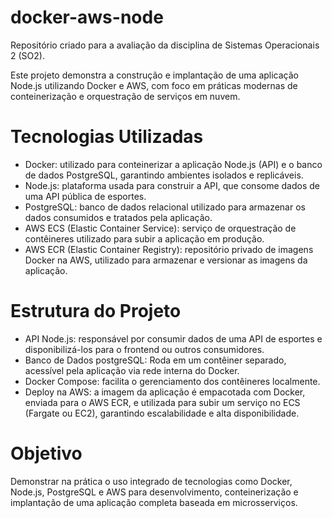 # docker-aws-node

Repositório criado para a avaliação da disciplina de Sistemas Operacionais 2 (SO2).

Este projeto demonstra a construção e implantação de uma aplicação Node.js utilizando Docker e AWS, com foco em práticas modernas de conteinerização e orquestração de serviços em nuvem.

# Tecnologias Utilizadas

- Docker: utilizado para conteinerizar a aplicação Node.js (API) e o banco de dados PostgreSQL, garantindo ambientes isolados e replicáveis.
- Node.js: plataforma usada para construir a API, que consome dados de uma API pública de esportes.
- PostgreSQL: banco de dados relacional utilizado para armazenar os dados consumidos e tratados pela aplicação.
- AWS ECS (Elastic Container Service): serviço de orquestração de contêineres utilizado para subir a aplicação em produção.
- AWS ECR (Elastic Container Registry): repositório privado de imagens Docker na AWS, utilizado para armazenar e versionar as imagens da aplicação.

# Estrutura do Projeto

- API Node.js: responsável por consumir dados de uma API de esportes e disponibilizá-los para o frontend ou outros consumidores.
- Banco de Dados postgreSQL: Roda em um contêiner separado, acessível pela aplicação via rede interna do Docker.
- Docker Compose: facilita o gerenciamento dos contêineres localmente.
- Deploy na AWS: a imagem da aplicação é empacotada com Docker, enviada para o AWS ECR, e utilizada para subir um serviço no ECS (Fargate ou EC2), garantindo escalabilidade e alta disponibilidade.

# Objetivo

Demonstrar na prática o uso integrado de tecnologias como Docker, Node.js, PostgreSQL e AWS para desenvolvimento, conteinerização e implantação de uma aplicação completa baseada em microsserviços.
